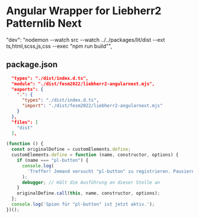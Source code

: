 # Angular Wrapper for Liebherr2 Patternlib Next

"dev": "nodemon --watch src --watch ../../packages/lit/dist --ext ts,html,scss,js,css --exec \"npm run build\"",

## package.json

```json
  "types": "./dist/index.d.ts",
  "module": "./dist/fesm2022/liebherr2-angularnext.mjs",
  "exports": {
    ".": {
      "types": "./dist/index.d.ts",
      "import": "./dist/fesm2022/liebherr2-angularnext.mjs"
    }
  },
  "files": [
    "dist"
  ],
```

```javascript
(function () {
  const originalDefine = customElements.define;
  customElements.define = function (name, constructor, options) {
    if (name === "pl-button") {
      console.log(
        'Treffer! Jemand versucht "pl-button" zu registrieren. Pausiere...',
      );
      debugger; // Hält die Ausführung an dieser Stelle an
    }
    originalDefine.call(this, name, constructor, options);
  };
  console.log('Spion für "pl-button" ist jetzt aktiv.');
})();
```
